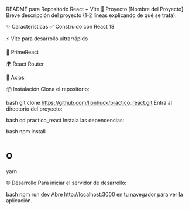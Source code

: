 README para Repositorio React + Vite
🚀 Proyecto [Nombre del Proyecto]
Breve descripción del proyecto (1-2 líneas explicando de qué se trata).

✨ Características
✅ Construido con React 18

⚡ Vite para desarrollo ultrarrápido

🎨 PrimeReact

🌍 React Router

📡 Axios

📦 Instalación
Clona el repositorio:

bash
git clone https://github.com/lionhuck/practico_react.git
Entra al directorio del proyecto:

bash
cd practico_react
Instala las dependencias:

bash
npm install
# o
yarn

🌐 Desarrollo
Para iniciar el servidor de desarrollo:

bash
npm run dev
Abre http://localhost:3000 en tu navegador para ver la aplicación.

